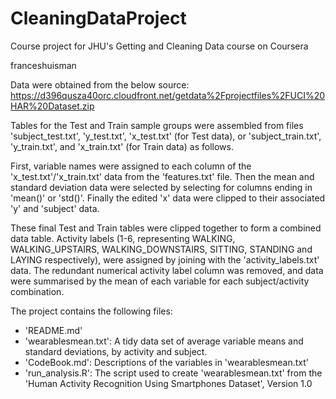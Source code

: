 # CleaningDataProject
Course project for JHU's Getting and Cleaning Data course on Coursera


franceshuisman


Data were obtained from the below source:
https://d396qusza40orc.cloudfront.net/getdata%2Fprojectfiles%2FUCI%20HAR%20Dataset.zip

Tables for the Test and Train sample groups were assembled from files 'subject_test.txt', 'y_test.txt', 'x_test.txt' (for Test data), or 'subject_train.txt', 'y_train.txt', and 'x_train.txt' (for Train data) as follows.

First, variable names were assigned to each column of the 'x_test.txt'/'x_train.txt' data from the 'features.txt' file. Then the mean and standard deviation data were selected by selecting for columns ending in 'mean()' or 'std()'. Finally the edited 'x' data were clipped to their associated 'y' and 'subject' data.

These final Test and Train tables were clipped together to form a combined data table. Activity labels (1-6, representing WALKING, WALKING_UPSTAIRS, WALKING_DOWNSTAIRS, SITTING, STANDING and LAYING respectively), were assigned by joining with the 'activity_labels.txt' data. The redundant numerical activity label column was removed, and data were summarised by the mean of each variable for each subject/activity combination.


The project contains the following files:

 - 'README.md'
 - 'wearablesmean.txt': A tidy data set of average variable means and standard deviations, by activity and subject.
 - 'CodeBook.md': Descriptions of the variables in 'wearablesmean.txt'
 - 'run_analysis.R': The script used to create 'wearablesmean.txt' from the 'Human Activity Recognition Using Smartphones Dataset', Version 1.0


